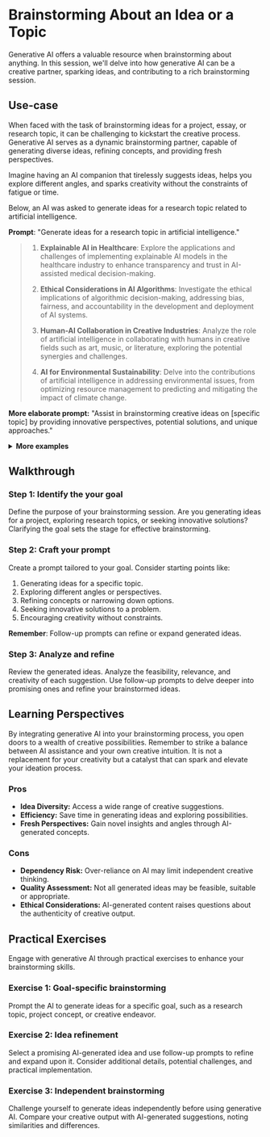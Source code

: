 # Brainstorming About an Idea or a Topic

Generative AI offers a valuable resource when brainstorming about anything. In this session, we'll delve into how generative AI can be a creative partner, sparking ideas, and contributing to a rich brainstorming session.

## Use-case
When faced with the task of brainstorming ideas for a project, essay, or research topic, it can be challenging to kickstart the creative process. Generative AI serves as a dynamic brainstorming partner, capable of generating diverse ideas, refining concepts, and providing fresh perspectives.

Imagine having an AI companion that tirelessly suggests ideas, helps you explore different angles, and sparks creativity without the constraints of fatigue or time.

Below, an AI was asked to generate ideas for a research topic related to artificial intelligence.

**Prompt**: "Generate ideas for a research topic in artificial intelligence."

>1. **Explainable AI in Healthcare**: Explore the applications and challenges of implementing explainable AI models in the healthcare industry to enhance transparency and trust in AI-assisted medical decision-making.
>
>2. **Ethical Considerations in AI Algorithms**: Investigate the ethical implications of algorithmic decision-making, addressing bias, fairness, and accountability in the development and deployment of AI systems.
>
>3. **Human-AI Collaboration in Creative Industries**: Analyze the role of artificial intelligence in collaborating with humans in creative fields such as art, music, or literature, exploring the potential synergies and challenges.
>
>4. **AI for Environmental Sustainability**: Delve into the contributions of artificial intelligence in addressing environmental issues, from optimizing resource management to predicting and mitigating the impact of climate change.

**More elaborate prompt:** "Assist in brainstorming creative ideas on [specific topic] by providing innovative perspectives, potential solutions, and unique approaches."

<details>
  <summary><b>More examples</b></summary>

**Prompt:** "Help me brainstorm ideas for a business startup."

>1. **Virtual Personal Shopping Assistant**: Develop a virtual assistant that uses AI to understand users' fashion preferences and suggests personalized clothing items from various online stores.
>
>2. **AI-Powered Language Learning Platform**: Create an innovative language learning platform that leverages AI to customize lessons based on individual learning styles and progress.
>
>3. **Smart Home Energy Management System**: Design an energy-efficient system for homes that utilizes AI to optimize energy consumption, reduce costs, and promote sustainability.
>
>4. **Automated Personal Finance Advisor**: Develop an AI-driven financial advisor that analyzes users' spending habits, income, and financial goals to provide personalized budgeting and investment recommendations.

**Follow-up prompt:** "Provide more details on the third idea."

>**Smart Home Energy Management System**: This system integrates AI algorithms to analyze patterns of energy consumption in a home. It learns from user behaviors, weather conditions, and energy tariff fluctuations to optimize the operation of devices like heating, cooling, and appliances. The goal is to not only reduce energy costs but also contribute to environmental sustainability by promoting energy-efficient practices.

**Follow-up prompt:** "How can the AI assist in developing the language learning platform?"

>For the language learning platform, the AI can personalize learning materials based on the user's proficiency level, preferred learning style (visual, auditory, or kinesthetic), and areas that need improvement. It can dynamically adjust lesson difficulty, offer real-time feedback, and suggest supplementary resources tailored to the learner's progress.

**Follow-up prompt:** "Can you explain the concept of sustainability to me as if I were a child?"

>Sure, let's imagine you have a magic garden. To keep it healthy and happy, you need to make sure you don't use too much water, and you plant a variety of flowers so they can help each other grow. That's a bit like sustainability – taking care of things so they can keep going for a long, long time without running out or getting sick.

</details>

## Walkthrough

### Step 1: Identify the your goal

Define the purpose of your brainstorming session. Are you generating ideas for a project, exploring research topics, or seeking innovative solutions? Clarifying the goal sets the stage for effective brainstorming.

### Step 2: Craft your prompt

Create a prompt tailored to your goal. Consider starting points like:
1. Generating ideas for a specific topic.
1. Exploring different angles or perspectives.
1. Refining concepts or narrowing down options.
1. Seeking innovative solutions to a problem.
1. Encouraging creativity without constraints.

**Remember**: Follow-up prompts can refine or expand generated ideas.

### Step 3: Analyze and refine

Review the generated ideas. Analyze the feasibility, relevance, and creativity of each suggestion. Use follow-up prompts to delve deeper into promising ones and refine your brainstormed ideas.

## Learning Perspectives
By integrating generative AI into your brainstorming process, you open doors to a wealth of creative possibilities. Remember to strike a balance between AI assistance and your own creative intuition. It is not a replacement for your creativity but a catalyst that can spark and elevate your ideation process.

### Pros
- **Idea Diversity:** Access a wide range of creative suggestions.
- **Efficiency:** Save time in generating ideas and exploring possibilities.
- **Fresh Perspectives:** Gain novel insights and angles through AI-generated concepts.

### Cons
- **Dependency Risk:** Over-reliance on AI may limit independent creative thinking.
- **Quality Assessment:** Not all generated ideas may be feasible, suitable or appropriate.
- **Ethical Considerations:** AI-generated content raises questions about the authenticity of creative output.

## Practical Exercises
Engage with generative AI through practical exercises to enhance your brainstorming skills.

### Exercise 1: Goal-specific brainstorming
Prompt the AI to generate ideas for a specific goal, such as a research topic, project concept, or creative endeavor.

### Exercise 2: Idea refinement
Select a promising AI-generated idea and use follow-up prompts to refine and expand upon it. Consider additional details, potential challenges, and practical implementation.

### Exercise 3: Independent brainstorming
Challenge yourself to generate ideas independently before using generative AI. Compare your creative output with AI-generated suggestions, noting similarities and differences.